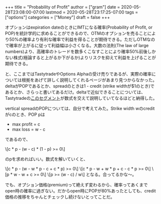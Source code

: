 +++
title = "Probability of Profit"
author = ["gram"]
date = 2020-05-28T23:08:00-07:00
lastmod = 2020-05-28T23:17:25-07:00
tags = ["options"]
categories = ["Money"]
draft = false
+++

オプションはexpiration dateのときにIMTになる確率(Probability of Profit, or POP)を統計学的に求めることができるので、OTMのオプションを売ることにより50%の確率より有利な確率で利益を得ることが期待できる。ただしOTMなので確率が上がるに従って利益幅は小さくなる。大数の法則(The law of large numbers)より、高確率のトレードを数多くこなすことにより確率50%前後しかない株式(極論すると上がるか下がるか)よりリスクを抑えて利益を上げることが期待できる。

と、ここまではTastytradeやOptions Alphaの受け売りであるが、実際の確率については根拠をあげて詳しく説明してくれるページがあまり見つからなかった。deltaがPOPであるとか、spreadのときは1 - credit (strike widthが$1のとき)であるとか、さらっと書いてあるだけ。deltaで近似できることについては、Tastytradeの[このセグメント](https://www.tastytrade.com/tt/shows/the-skinny-on-options-math/episodes/probability-of-profit-08-06-2015)が数式を交えて説明していてなるほどと納得した。

vertical spreadのPOPについては、自分で考えてみた。Strike width wのcreditがcのとき、POP pは

-   max profit = c
-   max loss = w - c

であるので、

\\[c \* p - (w - c) \* (1 - p) >= 0\\]

のpを求めればいい。数式を解いていくと、

\\[c \* p - (w - w \* p - c + c \* p) >= 0\\]
\\[c \* p - w + w \* p + c - c \* p >= 0\\]
\\[p \* w - w + c >= 0\\]
\\[p >= (w - c) / w\\]
となる。合ってるかな〜。

でも、オプション価格(premium)って絶えず変わるから、確率ってあくまでopen時の確率に過ぎない。だからopen時にPOPが80%あったとしても、credit価格の推移をちゃんとチェックし続けないとってことだ。
